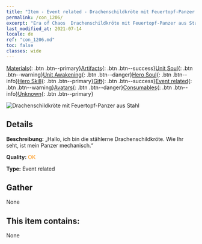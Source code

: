 ```yaml
---
title: "Item - Event related - Drachenschildkröte mit Feuertopf-Panzer aus Stahl"
permalink: /con_1206/
excerpt: "Era of Chaos  Drachenschildkröte mit Feuertopf-Panzer aus Stahl"
last_modified_at: 2021-07-14
locale: de
ref: "con_1206.md"
toc: false
classes: wide
---
```

 [Materials](/ItemsDE/){: .btn .btn--primary}[Artifacts](/ItemsDE/Artifacts/){: .btn .btn--success}[Unit Soul](/ItemsDE/UnitSoul/){: .btn .btn--warning}[Unit Awakening](/ItemsDE/UnitAwakening/){: .btn .btn--danger}[Hero Soul](/ItemsDE/HeroSoul/){: .btn .btn--info}[Hero Skill](/ItemsDE/HeroSkill/){: .btn .btn--primary}[Gift](/ItemsDE/Gift/){: .btn .btn--success}[Event related](/ItemsDE/Events/){: .btn .btn--warning}[Avatars](/ItemsDE/Avatars/){: .btn .btn--danger}[Consumables](/ItemsDE/Consumables/){: .btn .btn--info}[Unknown](/ItemsDE/Unknown/){: .btn .btn--primary}

 ![Drachenschildkröte mit Feuertopf-Panzer aus Stahl](/images/t/i_81521231.png)

## Details
 **Beschreibung:** „Hallo, ich bin die stählerne Drachenschildkröte. Wie Ihr seht, ist mein Panzer mechanisch.“

 **Quality:** <span style="color: #FF8C00">OK</span>

 **Type:** Event related

## Gather

  None

## This item contains:

  None

